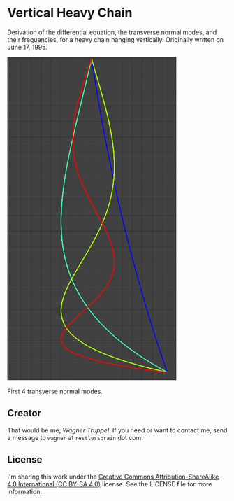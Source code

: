 # Vertical Heavy Chain

Derivation of the differential equation, the transverse normal modes, and their frequencies, for a heavy chain hanging vertically. Originally written on June 17, 1995.

![](1st_four_modes.png)

First 4 transverse normal modes.

## Creator

That would be me, _Wagner Truppel_. If you need or want to contact me, send a message to `wagner` at `restlessbrain` dot com.

## License

I'm sharing this work under the [Creative Commons Attribution-ShareAlike 4.0 International (CC BY-SA 4.0)](http://creativecommons.org/licenses/by-sa/4.0/) license. See the LICENSE file for more information.
